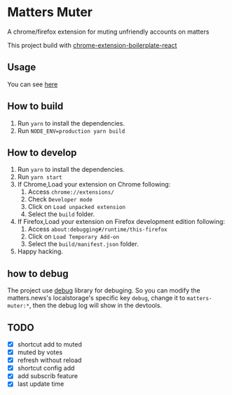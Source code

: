 # Matters Muter

A chrome/firefox extension for muting unfriendly accounts on matters

This project build with [chrome-extension-boilerplate-react](https://github.com/lxieyang/chrome-extension-boilerplate-react)

## Usage

You can see [here](https://matters.news/@deserve/%E4%BD%BF%E7%94%A8%E8%BF%99%E4%B8%AA%E6%B5%8F%E8%A7%88%E5%99%A8%E6%89%A9%E5%B1%95%E4%B8%80%E9%94%AE%E5%BC%80%E5%90%AFmatters%E7%9A%84%E5%85%A8%E7%AB%99%E5%B1%8F%E8%94%BD-%E6%8B%89%E9%BB%91-%E9%9D%99%E9%9F%B3%E5%8A%9F%E8%83%BD-zdpuAwGnxxMnyvaBJwCszuRrHjqprMohMPkXXWfYYKwEzvkrX)

## How to build

1. Run `yarn` to install the dependencies.
1. Run `NODE_ENV=production yarn build`

## How to develop

1. Run `yarn` to install the dependencies.
1. Run `yarn start`
1. If Chrome,Load your extension on Chrome following:
   1. Access `chrome://extensions/`
   1. Check `Developer mode`
   1. Click on `Load unpacked extension`
   1. Select the `build` folder.
1. If Firefox,Load your extension on Firefox development edition following:
   1. Access `about:debugging#/runtime/this-firefox`
   1. Click on `Load Temporary Add-on`
   1. Select the `build/manifest.json` folder.
1. Happy hacking.

## how to debug

The project use [debug](https://github.com/visionmedia/debug) library for debuging. So you can modify the matters.news's localstorage's specific key `debug`, change it to `matters-muter:*`, then the debug log will show in the devtools.

## TODO

- [x] shortcut add to muted
- [x] muted by votes
- [x] refresh without reload
- [x] shortcut config add
- [x] add subscrib feature
- [x] last update time
